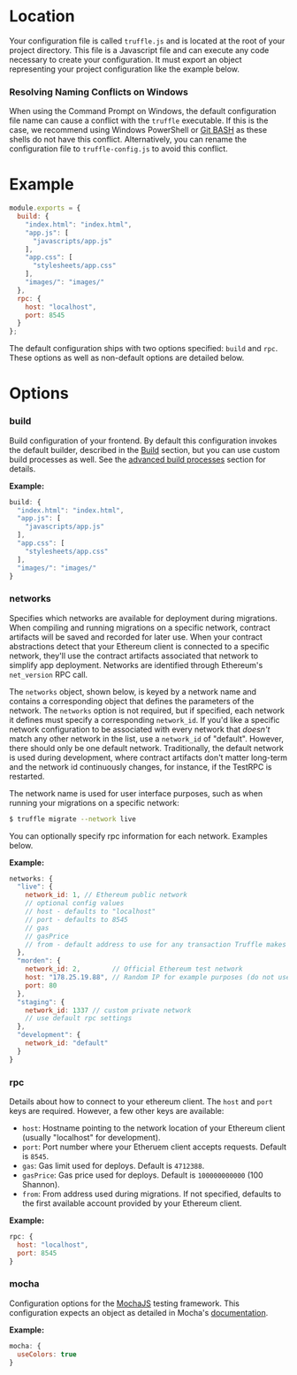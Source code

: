 # Location

Your configuration file is called `truffle.js` and is located at the root of your project directory. This file is a Javascript file and can execute any code necessary to create your configuration. It must export an object representing your project configuration like the example below.

### Resolving Naming Conflicts on Windows

When using the Command Prompt on Windows, the default configuration file name can cause a conflict with the `truffle` executable. If this is the case, we recommend using Windows PowerShell or [Git BASH](https://git-for-windows.github.io/) as these shells do not have this conflict. Alternatively, you can rename the configuration file to `truffle-config.js` to avoid this conflict.

# Example

```javascript
module.exports = {
  build: {
    "index.html": "index.html",
    "app.js": [
      "javascripts/app.js"
    ],
    "app.css": [
      "stylesheets/app.css"
    ],
    "images/": "images/"
  },
  rpc: {
    host: "localhost",
    port: 8545
  }
};
```

The default configuration ships with two options specified: `build` and `rpc`. These options as well as non-default options are detailed below.

# Options

### build

Build configuration of your frontend. By default this configuration invokes the default builder, described in the [Build](/getting_started/build) section, but you can use custom build processes as well. See the [advanced build processes](/advanced/build_processes) section for details.

**Example:**

```javascript
build: {
  "index.html": "index.html",
  "app.js": [
    "javascripts/app.js"
  ],
  "app.css": [
    "stylesheets/app.css"
  ],
  "images/": "images/"
}
```

### networks

Specifies which networks are available for deployment during migrations. When compiling and running migrations on a specific network, contract artifacts will be saved and recorded for later use. When your contract abstractions detect that your Ethereum client is connected to a specific network, they'll use the contract artifacts associated that network to simplify app deployment. Networks are identified through Ethereum's `net_version` RPC call.

The `networks` object, shown below, is keyed by a network name and contains a corresponding object that defines the parameters of the network. The `networks` option is not required, but if specified, each network it defines must specify a corresponding `network_id`. If you'd like a specific network configuration to be associated with every network that *doesn't* match any other network in the list, use a `network_id` of "default". However, there should only be one default network. Traditionally, the default network is used during development, where contract artifacts don't matter long-term and the network id continuously changes, for instance, if the TestRPC is restarted.

The network name is used for user interface purposes, such as when running your migrations on a specific network:

```bash
$ truffle migrate --network live
```

You can optionally specify rpc information for each network. Examples below.  

**Example:**

```javascript
networks: {
  "live": {
    network_id: 1, // Ethereum public network
    // optional config values
    // host - defaults to "localhost"
    // port - defaults to 8545
    // gas
    // gasPrice
    // from - default address to use for any transaction Truffle makes during migrations
  },
  "morden": {
    network_id: 2,        // Official Ethereum test network
    host: "178.25.19.88", // Random IP for example purposes (do not use)
    port: 80             
  },
  "staging": {
    network_id: 1337 // custom private network
    // use default rpc settings
  },
  "development": {
    network_id: "default"
  }
}
```

### rpc

Details about how to connect to your ethereum client. The `host` and `port` keys are required. However, a few other keys are available:

* `host`: Hostname pointing to the network location of your Ethereum client (usually "localhost" for development).
* `port`: Port number where your Etheruem client accepts requests. Default is `8545`.
* `gas`: Gas limit used for deploys. Default is `4712388`.  
* `gasPrice`: Gas price used for deploys. Default is `100000000000` (100 Shannon).
* `from`: From address used during migrations. If not specified, defaults to the first available account provided by your Ethereum client.

**Example:**

```javascript
rpc: {
  host: "localhost",
  port: 8545
}
```

### mocha

Configuration options for the [MochaJS](http://mochajs.org/) testing framework. This configuration expects an object as detailed in Mocha's [documentation](https://github.com/mochajs/mocha/wiki/Using-mocha-programmatically#set-options).

**Example:**

```javascript
mocha: {
  useColors: true
}
```
